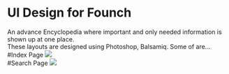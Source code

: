 # UI Design for Founch
An advance Encyclopedia where important and only needed information is shown up at one place. <br> 
These layouts are designed using Photoshop, Balsamiq. Some of are...<br>
#Index Page
<img src="http://www.jainakash.in/static/images/founch-index.jpg"><br>
#Search Page
<img src="http://www.jainakash.in/static/images/search.jpg">
